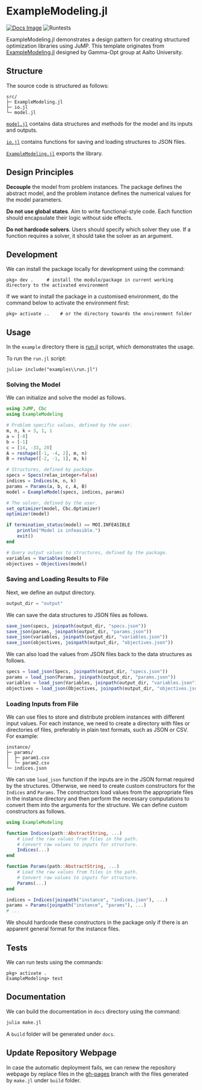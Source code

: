 # ExampleModeling.jl
[![Docs Image](https://img.shields.io/badge/docs-latest-blue.svg)](https://nnhjy.github.io/ExampleModeling.jl/dev)
![Runtests](https://github.com/nnhjy/ExampleModeling.jl/workflows/Runtests/badge.svg)

ExampleModeling.jl demonstrates a design pattern for creating structured optimization libraries using JuMP. This template originates from [ExampleModeling.jl](https://github.com/gamma-opt/ExampleModeling.jl) designed by Gamma-Opt group at Aalto University.

## Structure
The source code is structured as follows:
```
src/
├─ ExampleModeling.jl
├─ io.jl
└─ model.jl
```

[`model.jl`](./src/model.jl) contains data structures and methods for the model and its inputs and outputs.

[`io.jl`](./src/io.jl) contains functions for saving and loading structures to JSON files.

[`ExampleModeling.jl`](./src/ExampleModeling.jl) exports the library.

## Design Principles
**Decouple** the model from problem instances. The package defines the abstract model, and the problem instance defines the numerical values for the model parameters.

**Do not use global states**. Aim to write functional-style code. Each function should encapsulate their logic without side effects.

**Do not hardcode solvers**. Users should specify which solver they use. If a function requires a solver, it should take the solver as an argument.

## Development
We can install the package locally for development using the command:
```
pkg> dev .     # install the module/package in current working directory to the activated environment
```
If we want to install the package in a customised environment, do the command below to activate the environment first:
```
pkg> activate ..    # or the directory towards the environment folder
```

## Usage
In the `example` directory there is [run.jl](./examples/run.jl) script, which demonstrates the usage.

To run the `run.jl` script:
```
julia> include("examples\\run.jl")
```

### Solving the Model
We can initialize and solve the model as follows.
```julia
using JuMP, Cbc
using ExampleModeling

# Problem specific values, defined by the user.
m, n, k = 3, 1, 1
a = [-8]
b = [-1]
c = [14, -33, 20]
A = reshape([-1, -4, 2], m, n)
B = reshape([-2, -1, 1], m, k)

# Structures, defined by package.
specs = Specs(relax_integer=false)
indices = Indices(m, n, k)
params = Params(a, b, c, A, B)
model = ExampleModel(specs, indices, params)

# The solver, defined by the user.
set_optimizer(model, Cbc.Optimizer)
optimize!(model)

if termination_status(model) == MOI.INFEASIBLE
    println("Model is infeasible.")
    exit()
end

# Query output values to structures, defined by the package.
variables = Variables(model)
objectives = Objectives(model)
```

### Saving and Loading Results to File
Next, we define an output directory.
```julia
output_dir = "output"
```

We can save the data structures to JSON files as follows.
```julia
save_json(specs, joinpath(output_dir, "specs.json"))
save_json(params, joinpath(output_dir, "params.json"))
save_json(variables, joinpath(output_dir, "variables.json"))
save_json(objectives, joinpath(output_dir, "objectives.json"))
```

We can also load the values from JSON files back to the data structures as follows.
```julia
specs = load_json(Specs, joinpath(output_dir, "specs.json"))
params = load_json(Params, joinpath(output_dir, "params.json"))
variables = load_json(Variables, joinpath(output_dir, "variables.json"))
objectives = load_json(Objectives, joinpath(output_dir, "objectives.json"))
```

### Loading Inputs from File
We can use files to store and distribute problem instances with different input values. For each instance, we need to create a directory with files or directories of files, preferably in plain text formats, such as JSON or CSV. For example:

```
instance/
├─ params/
│  ├─ param1.csv
│  └─ param2.csv
└─ indices.json
```

We can use `load_json` function if the inputs are in the JSON format required by the structures. Otherwise, we need to create custom constructors for the `Indices` and `Params`. The constructors load values from the appropriate files in the instance directory and then perform the necessary computations to convert them into the arguments for the structure. We can define custom constructors as follows.

```julia
using ExampleModeling

function Indices(path::AbstractString, ...)
    # Load the raw values from files in the path.
    # Convert raw values to inputs for structure.
    Indices(...)
end

function Params(path::AbstractString, ...)
    # Load the raw values from files in the path.
    # Convert raw values to inputs for structure.
    Params(...)
end

indices = Indices(joinpath("instance", "indices.json"), ...)
params = Params(joinpath("instance", "params"), ...)
# ...
```

We should hardcode these constructors in the package only if there is an apparent general format for the instance files.

## Tests
We can run tests using the commands:
```
pkg> activate .
ExampleModeling> test
```

## Documentation
We can build the documentation in `docs` directory using the command:
```bash
julia make.jl
```
A `build` folder will be generated under `docs`.

## Update Repository Webpage
In case the automatic deployment fails, we can renew the repository webpage by replace files in the [gh-pages](https://github.com/nnhjy/ExampleModeling.jl/tree/gh-pages) branch with the files generated by `make.jl` under `build` folder.
 